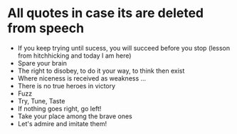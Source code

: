 # All quotes in case its are deleted from speech

* If you keep trying until sucess, you will succeed before you stop (lesson from hitchhicking and today I am here)
* Spare your brain
* The right to disobey, to do it your way, to think then exist
* Where niceness is received as weakness ...
* There is no true heroes in victory
* Fuzz
* Try, Tune, Taste
* If nothing goes right, go left!
* Take your place among the brave ones
* Let's admire and imitate them!


